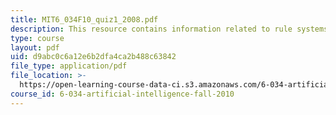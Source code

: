 ```yaml
---
title: MIT6_034F10_quiz1_2008.pdf
description: This resource contains information related to rule systems.
type: course
layout: pdf
uid: d9abc0c6a12e6b2dfa4ca2b488c63842
file_type: application/pdf
file_location: >-
  https://open-learning-course-data-ci.s3.amazonaws.com/6-034-artificial-intelligence-fall-2010/d9abc0c6a12e6b2dfa4ca2b488c63842_MIT6_034F10_quiz1_2008.pdf
course_id: 6-034-artificial-intelligence-fall-2010
---
```

